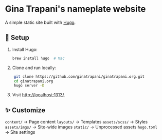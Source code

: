 # Gina Trapani's nameplate website

A simple static site built with [Hugo](https://gohugo.io/).

## 🚀 Setup

1. Install Hugo:
   ```sh
   brew install hugo  # Mac
   ```
2. Clone and run locally:
```sh
    git clone https://github.com/ginatrapani/ginatrapani.org.git
    cd ginatrapani.org
    hugo server -D
```
3. Visit [http://localhost:1313/](http://localhost:1313/).

## ✨ Customize

`content/` → Page content
`layouts/` → Templates
`assets/scss/` → Styles
`assets/imgs/` → Site-wide images
`static/` → Unprocessed assets
`hugo.toml` → Site settings

